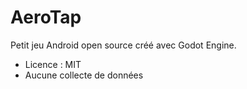 # AeroTap

Petit jeu Android open source créé avec Godot Engine.

- Licence : MIT
- Aucune collecte de données
